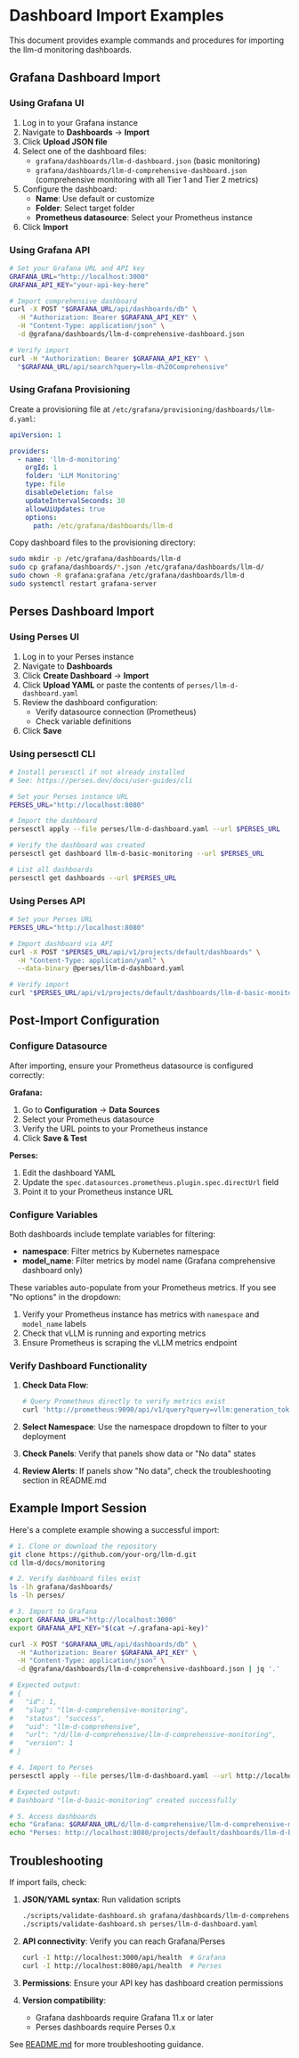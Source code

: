 # Dashboard Import Examples

This document provides example commands and procedures for importing the llm-d monitoring dashboards.

## Grafana Dashboard Import

### Using Grafana UI

1. Log in to your Grafana instance
2. Navigate to **Dashboards** → **Import**
3. Click **Upload JSON file**
4. Select one of the dashboard files:
   - `grafana/dashboards/llm-d-dashboard.json` (basic monitoring)
   - `grafana/dashboards/llm-d-comprehensive-dashboard.json` (comprehensive monitoring with all Tier 1 and Tier 2 metrics)
5. Configure the dashboard:
   - **Name**: Use default or customize
   - **Folder**: Select target folder
   - **Prometheus datasource**: Select your Prometheus instance
6. Click **Import**

### Using Grafana API

```bash
# Set your Grafana URL and API key
GRAFANA_URL="http://localhost:3000"
GRAFANA_API_KEY="your-api-key-here"

# Import comprehensive dashboard
curl -X POST "$GRAFANA_URL/api/dashboards/db" \
  -H "Authorization: Bearer $GRAFANA_API_KEY" \
  -H "Content-Type: application/json" \
  -d @grafana/dashboards/llm-d-comprehensive-dashboard.json

# Verify import
curl -H "Authorization: Bearer $GRAFANA_API_KEY" \
  "$GRAFANA_URL/api/search?query=llm-d%20Comprehensive"
```

### Using Grafana Provisioning

Create a provisioning file at `/etc/grafana/provisioning/dashboards/llm-d.yaml`:

```yaml
apiVersion: 1

providers:
  - name: 'llm-d-monitoring'
    orgId: 1
    folder: 'LLM Monitoring'
    type: file
    disableDeletion: false
    updateIntervalSeconds: 30
    allowUiUpdates: true
    options:
      path: /etc/grafana/dashboards/llm-d
```

Copy dashboard files to the provisioning directory:

```bash
sudo mkdir -p /etc/grafana/dashboards/llm-d
sudo cp grafana/dashboards/*.json /etc/grafana/dashboards/llm-d/
sudo chown -R grafana:grafana /etc/grafana/dashboards/llm-d
sudo systemctl restart grafana-server
```

## Perses Dashboard Import

### Using Perses UI

1. Log in to your Perses instance
2. Navigate to **Dashboards**
3. Click **Create Dashboard** → **Import**
4. Click **Upload YAML** or paste the contents of `perses/llm-d-dashboard.yaml`
5. Review the dashboard configuration:
   - Verify datasource connection (Prometheus)
   - Check variable definitions
6. Click **Save**

### Using persesctl CLI

```bash
# Install persesctl if not already installed
# See: https://perses.dev/docs/user-guides/cli

# Set your Perses instance URL
PERSES_URL="http://localhost:8080"

# Import the dashboard
persesctl apply --file perses/llm-d-dashboard.yaml --url $PERSES_URL

# Verify the dashboard was created
persesctl get dashboard llm-d-basic-monitoring --url $PERSES_URL

# List all dashboards
persesctl get dashboards --url $PERSES_URL
```

### Using Perses API

```bash
# Set your Perses URL
PERSES_URL="http://localhost:8080"

# Import dashboard via API
curl -X POST "$PERSES_URL/api/v1/projects/default/dashboards" \
  -H "Content-Type: application/yaml" \
  --data-binary @perses/llm-d-dashboard.yaml

# Verify import
curl "$PERSES_URL/api/v1/projects/default/dashboards/llm-d-basic-monitoring"
```

## Post-Import Configuration

### Configure Datasource

After importing, ensure your Prometheus datasource is configured correctly:

**Grafana:**
1. Go to **Configuration** → **Data Sources**
2. Select your Prometheus datasource
3. Verify the URL points to your Prometheus instance
4. Click **Save & Test**

**Perses:**
1. Edit the dashboard YAML
2. Update the `spec.datasources.prometheus.plugin.spec.directUrl` field
3. Point it to your Prometheus instance URL

### Configure Variables

Both dashboards include template variables for filtering:

- **namespace**: Filter metrics by Kubernetes namespace
- **model_name**: Filter metrics by model name (Grafana comprehensive dashboard only)

These variables auto-populate from your Prometheus metrics. If you see "No options" in the dropdown:
1. Verify your Prometheus instance has metrics with `namespace` and `model_name` labels
2. Check that vLLM is running and exporting metrics
3. Ensure Prometheus is scraping the vLLM metrics endpoint

### Verify Dashboard Functionality

1. **Check Data Flow**:
   ```bash
   # Query Prometheus directly to verify metrics exist
   curl 'http://prometheus:9090/api/v1/query?query=vllm:generation_tokens_total'
   ```

2. **Select Namespace**: Use the namespace dropdown to filter to your deployment
3. **Check Panels**: Verify that panels show data or "No data" states
4. **Review Alerts**: If panels show "No data", check the troubleshooting section in README.md

## Example Import Session

Here's a complete example showing a successful import:

```bash
# 1. Clone or download the repository
git clone https://github.com/your-org/llm-d.git
cd llm-d/docs/monitoring

# 2. Verify dashboard files exist
ls -lh grafana/dashboards/
ls -lh perses/

# 3. Import to Grafana
export GRAFANA_URL="http://localhost:3000"
export GRAFANA_API_KEY="$(cat ~/.grafana-api-key)"

curl -X POST "$GRAFANA_URL/api/dashboards/db" \
  -H "Authorization: Bearer $GRAFANA_API_KEY" \
  -H "Content-Type: application/json" \
  -d @grafana/dashboards/llm-d-comprehensive-dashboard.json | jq '.'

# Expected output:
# {
#   "id": 1,
#   "slug": "llm-d-comprehensive-monitoring",
#   "status": "success",
#   "uid": "llm-d-comprehensive",
#   "url": "/d/llm-d-comprehensive/llm-d-comprehensive-monitoring",
#   "version": 1
# }

# 4. Import to Perses
persesctl apply --file perses/llm-d-dashboard.yaml --url http://localhost:8080

# Expected output:
# Dashboard "llm-d-basic-monitoring" created successfully

# 5. Access dashboards
echo "Grafana: $GRAFANA_URL/d/llm-d-comprehensive/llm-d-comprehensive-monitoring"
echo "Perses: http://localhost:8080/projects/default/dashboards/llm-d-basic-monitoring"
```

## Troubleshooting

If import fails, check:

1. **JSON/YAML syntax**: Run validation scripts
   ```bash
   ./scripts/validate-dashboard.sh grafana/dashboards/llm-d-comprehensive-dashboard.json
   ./scripts/validate-dashboard.sh perses/llm-d-dashboard.yaml
   ```

2. **API connectivity**: Verify you can reach Grafana/Perses
   ```bash
   curl -I http://localhost:3000/api/health  # Grafana
   curl -I http://localhost:8080/api/health  # Perses
   ```

3. **Permissions**: Ensure your API key has dashboard creation permissions

4. **Version compatibility**:
   - Grafana dashboards require Grafana 11.x or later
   - Perses dashboards require Perses 0.x

See [README.md](./README.md#troubleshooting) for more troubleshooting guidance.
